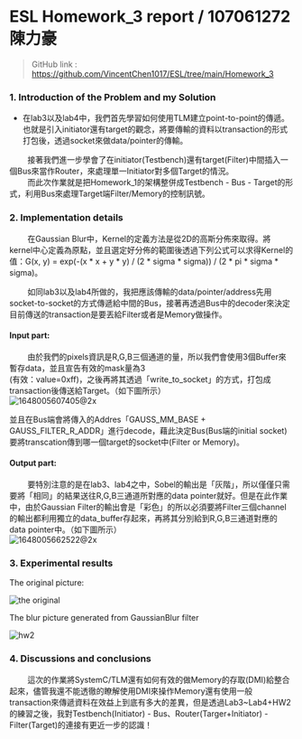 # ESL Homework_3 report / 107061272 陳力豪
> GitHub link : https://github.com/VincentChen1017/ESL/tree/main/Homework_3

### 1. Introduction of the Problem and my Solution
- 在lab3以及lab4中，我們首先學習如何使用TLM建立point-to-point的傳遞。也就是引入initiator還有target的觀念，將要傳輸的資料以transaction的形式打包後，透過socket來做data/pointer的傳輸。<br />

&emsp;&emsp; 接著我們進一步學會了在initiator(Testbench)還有target(Filter)中間插入一個Bus來當作Router，來處理單一Initiator對多個Target的情況。<br />
&emsp;&emsp; 而此次作業就是把Homework_1的架構整併成Testbench - Bus - Target的形式，利用Bus來處理Target端Filter/Memory的控制訊號。<br />


### 2. Implementation details
&emsp;&emsp; 在Gaussian Blur中，Kernel的定義方法是從2D的高斯分佈來取得。將kernel中心定義為原點，並且選定好分佈的範圍後透過下列公式可以求得Kernel的值：G(x, y) = exp(-(x * x + y * y) / (2 * sigma * sigma)) / (2 * pi * sigma * sigma)。<br />

&emsp;&emsp; 如同lab3以及lab4所做的，我把應該傳輸的data/pointer/address先用socket-to-socket的方式傳遞給中間的Bus，接著再透過Bus中的decoder來決定目前傳送的transaction是要丟給Filter或者是Memory做操作。

#### Input part:
&emsp;&emsp; 由於我們的pixels資訊是R,G,B三個通道的量，所以我們會使用3個Buffer來暫存data，並且宣告有效的mask量為3<br />
(有效：value=0xff)，之後再將其透過「write_to_socket」的方式，打包成transaction後傳送給Target。（如下圖所示）<br />
![1648005607405@2x](https://user-images.githubusercontent.com/98183102/159618207-06416b1e-cb84-4e4b-af77-7ecdefd3562f.jpg)<br />

並且在Bus端會將傳入的Addres「GAUSS_MM_BASE + GAUSS_FILTER_R_ADDR」進行decode，藉此決定Bus(Bus端的initial socket)要將transcation傳到哪一個target的socket中(Filter or Memory)。<br />

#### Output part:
&emsp;&emsp;  要特別注意的是在lab3、lab4之中，Sobel的輸出是「灰階」，所以僅僅只需要將「相同」的結果送往R,G,B三通道所對應的data pointer就好。但是在此作業中，由於Gaussian Filter的輸出會是「彩色」的所以必須要將Filter三個channel的輸出都利用獨立的data_buffer存起來，再將其分別給到R,G,B三通道對應的data pointer中。（如下圖所示）<br />
![1648005662522@2x](https://user-images.githubusercontent.com/98183102/159618216-59c13f92-db47-4849-942f-9e3c90c06df8.jpg)<br />

### 3. Experimental results
The original picture:

![the original](https://user-images.githubusercontent.com/98183102/157357297-e57a3973-75d3-42b7-ab13-8766c6e5d721.png)

The blur picture generated from GaussianBlur filter

![hw2](https://user-images.githubusercontent.com/98183102/159618432-1437f837-87ad-446e-a5d4-42a93e21c451.png)<br />

### 4. Discussions and conclusions
&emsp;&emsp;  這次的作業將SystemC/TLM還有如何有效的做Memory的存取(DMI)給整合起來，儘管我還不能透徹的瞭解使用DMI來操作Memory還有使用一般transaction來傳遞資料在效益上到底有多大的差異，但是透過Lab3~Lab4+HW2的練習之後，我對Testbench(Initiator) - Bus、Router(Targer+Initiator) - Filter(Target)的連接有更近一步的認識！



